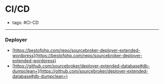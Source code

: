 # CI/CD

- tags: #CI-CD
---

### Deployer

* [https://bestofphp.com/repo/sourcebroker-deployer-extended-wordpress](https://bestofphp.com/repo/sourcebroker-deployer-extended-wordpress)
* [https://github.com/sourcebroker/deployer-extended-database#db-dumpclean=](https://github.com/sourcebroker/deployer-extended-database#db-dumpclean=)
